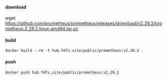
#### download
  wget https://github.com/prometheus/prometheus/releases/download/v2.29.2/prometheus-2.29.2.linux-amd64.tar.gz

#### build
```
docker build --rm -t hub.fdfs.site/public/prometheus:v2.29.2 .
```

#### push

```
docker push hub.fdfs.site/public/prometheus:v2.29.2
```